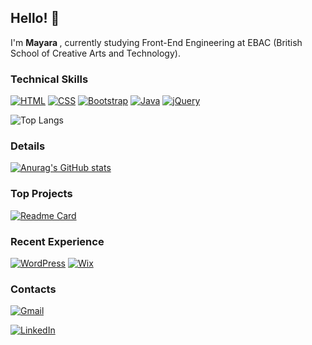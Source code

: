 ## Hello! 👋
I'm <strong> Mayara </strong>, currently studying Front-End Engineering at EBAC (British School of Creative Arts and Technology).

### Technical Skills
[![HTML](https://img.shields.io/badge/HTML-%23E34F26.svg?logo=html5&logoColor=white)](#)
[![CSS](https://img.shields.io/badge/CSS-639?logo=css&logoColor=fff)](#)
[![Bootstrap](https://img.shields.io/badge/Bootstrap-7952B3?logo=bootstrap&logoColor=fff)](#)
[![Java](https://img.shields.io/badge/Java-%23ED8B00.svg?logo=openjdk&logoColor=white)](#)
[![jQuery](https://img.shields.io/badge/jQuery-0769AD?logo=jquery&logoColor=fff)](#)


![Top Langs](https://github-readme-stats.vercel.app/api/top-langs/?username=anuraghazra&layout=compact&theme=dracula)

### Details

[![Anurag's GitHub stats](https://github-readme-stats.vercel.app/api?username=MayaraSH&show_icons=true&theme=dracula)](https://github.com/anuraghazra/github-readme-stats)

### Top Projects

[![Readme Card](https://github-readme-stats.vercel.app/api/pin/?username=MayaraSH&repo=projeto3&theme=dracula)]([https://github.com/anuraghazra/github-readme-stats](https://github.com/MayaraSH/projeto3))

### Recent Experience
[![WordPress](https://img.shields.io/badge/WordPress-%2321759B.svg?logo=wordpress&logoColor=white)](#)
[![Wix](https://img.shields.io/badge/Wix-%23000000.svg?logo=wix&logoColor=white)](#)

### Contacts

[![Gmail](https://img.shields.io/badge/Gmail-D14836?logo=gmail&logoColor=white)](mailto:mayara.workmail@gmail.com)

[![LinkedIn](https://custom-icon-badges.demolab.com/badge/LinkedIn-0A66C2?logo=linkedin-white&logoColor=fff)](https://www.linkedin.com/in/mayara-cristina-do-amaral/)
